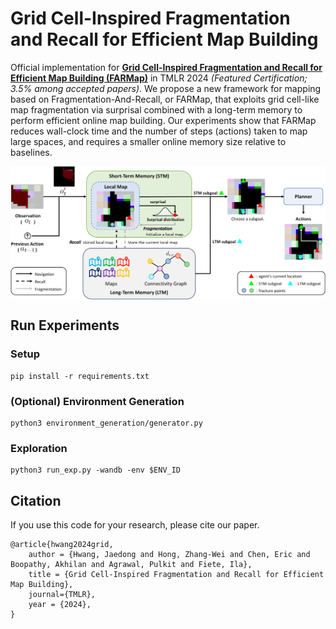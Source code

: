 # Grid Cell-Inspired Fragmentation and Recall for Efficient Map Building
Official implementation for **[Grid Cell-Inspired Fragmentation and Recall for Efficient Map Building (FARMap)](https://jd730.github.io/projects/FARMap/)** in TMLR 2024 *(Featured Certification; 3.5% among accepted papers)*.
We propose a new framework for mapping based on Fragmentation-And-Recall, or FARMap, that
exploits grid cell-like map fragmentation via surprisal combined with a long-term memory to perform
efficient online map building.
Our experiments show
that FARMap reduces wall-clock time and the number of steps (actions) taken to map large spaces,
and requires a smaller online memory size relative to baselines.



<p align="center">
  <img align="middle" src="./assets/architecture.png" alt="Architecture"/>
</p>


## Run Experiments
### Setup
```
pip install -r requirements.txt
```


### (Optional) Environment Generation
```
python3 environment_generation/generator.py
```


### Exploration


```
python3 run_exp.py -wandb -env $ENV_ID
```


## Citation
If you use this code for your research, please cite our paper.


```
@article{hwang2024grid,
    author = {Hwang, Jaedong and Hong, Zhang-Wei and Chen, Eric and Boopathy, Akhilan and Agrawal, Pulkit and Fiete, Ila},
    title = {Grid Cell-Inspired Fragmentation and Recall for Efficient Map Building},
    journal={TMLR},
    year = {2024},
}   
```
